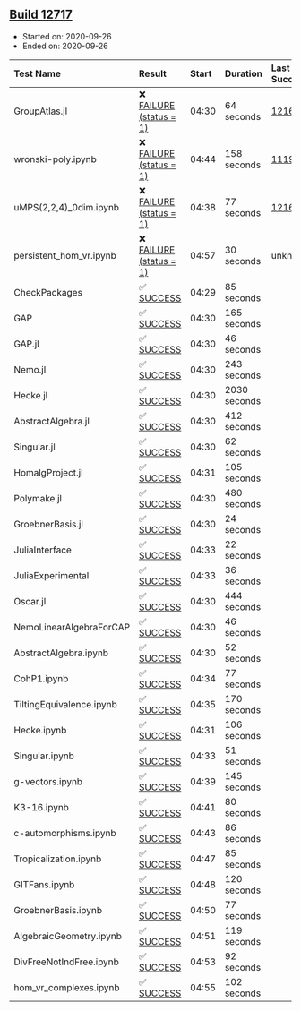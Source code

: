 ## [Build 12717](https://oscarci.mathematik.uni-kl.de/job/oscar/12717/)

* Started on: 2020-09-26
* Ended on: 2020-09-26

| Test Name    | Result | Start | Duration | Last Success | First Failure |
|:-------------|:-------|:------|:---------|:-------------|:--------------|
| GroupAtlas.jl | ❌ [FAILURE (status = 1)](https://oscarci.mathematik.uni-kl.de/job/oscar/12717/artifact/logs/build-12717/GroupAtlas.jl.log) | 04:30 | 64 seconds | [12167](https://oscarci.mathematik.uni-kl.de/job/oscar/12167/) | [12168](https://oscarci.mathematik.uni-kl.de/job/oscar/12168/) |
| wronski-poly.ipynb | ❌ [FAILURE (status = 1)](https://oscarci.mathematik.uni-kl.de/job/oscar/12717/artifact/logs/build-12717/wronski-poly.ipynb.log) | 04:44 | 158 seconds | [11192](https://oscarci.mathematik.uni-kl.de/job/oscar/11192/) | [11193](https://oscarci.mathematik.uni-kl.de/job/oscar/11193/) |
| uMPS(2,2,4)_0dim.ipynb | ❌ [FAILURE (status = 1)](https://oscarci.mathematik.uni-kl.de/job/oscar/12717/artifact/logs/build-12717/uMPS-2-2-4-_0dim.ipynb.log) | 04:38 | 77 seconds | [12167](https://oscarci.mathematik.uni-kl.de/job/oscar/12167/) | [12168](https://oscarci.mathematik.uni-kl.de/job/oscar/12168/) |
| persistent_hom_vr.ipynb | ❌ [FAILURE (status = 1)](https://oscarci.mathematik.uni-kl.de/job/oscar/12717/artifact/logs/build-12717/persistent_hom_vr.ipynb.log) | 04:57 | 30 seconds | unknown | unknown |
| CheckPackages | ✅ [SUCCESS](https://oscarci.mathematik.uni-kl.de/job/oscar/12717/artifact/logs/build-12717/CheckPackages.log) | 04:29 | 85 seconds |  |  |
| GAP | ✅ [SUCCESS](https://oscarci.mathematik.uni-kl.de/job/oscar/12717/artifact/logs/build-12717/GAP.log) | 04:30 | 165 seconds |  |  |
| GAP.jl | ✅ [SUCCESS](https://oscarci.mathematik.uni-kl.de/job/oscar/12717/artifact/logs/build-12717/GAP.jl.log) | 04:30 | 46 seconds |  |  |
| Nemo.jl | ✅ [SUCCESS](https://oscarci.mathematik.uni-kl.de/job/oscar/12717/artifact/logs/build-12717/Nemo.jl.log) | 04:30 | 243 seconds |  |  |
| Hecke.jl | ✅ [SUCCESS](https://oscarci.mathematik.uni-kl.de/job/oscar/12717/artifact/logs/build-12717/Hecke.jl.log) | 04:30 | 2030 seconds |  |  |
| AbstractAlgebra.jl | ✅ [SUCCESS](https://oscarci.mathematik.uni-kl.de/job/oscar/12717/artifact/logs/build-12717/AbstractAlgebra.jl.log) | 04:30 | 412 seconds |  |  |
| Singular.jl | ✅ [SUCCESS](https://oscarci.mathematik.uni-kl.de/job/oscar/12717/artifact/logs/build-12717/Singular.jl.log) | 04:30 | 62 seconds |  |  |
| HomalgProject.jl | ✅ [SUCCESS](https://oscarci.mathematik.uni-kl.de/job/oscar/12717/artifact/logs/build-12717/HomalgProject.jl.log) | 04:31 | 105 seconds |  |  |
| Polymake.jl | ✅ [SUCCESS](https://oscarci.mathematik.uni-kl.de/job/oscar/12717/artifact/logs/build-12717/Polymake.jl.log) | 04:30 | 480 seconds |  |  |
| GroebnerBasis.jl | ✅ [SUCCESS](https://oscarci.mathematik.uni-kl.de/job/oscar/12717/artifact/logs/build-12717/GroebnerBasis.jl.log) | 04:30 | 24 seconds |  |  |
| JuliaInterface | ✅ [SUCCESS](https://oscarci.mathematik.uni-kl.de/job/oscar/12717/artifact/logs/build-12717/JuliaInterface.log) | 04:33 | 22 seconds |  |  |
| JuliaExperimental | ✅ [SUCCESS](https://oscarci.mathematik.uni-kl.de/job/oscar/12717/artifact/logs/build-12717/JuliaExperimental.log) | 04:33 | 36 seconds |  |  |
| Oscar.jl | ✅ [SUCCESS](https://oscarci.mathematik.uni-kl.de/job/oscar/12717/artifact/logs/build-12717/Oscar.jl.log) | 04:30 | 444 seconds |  |  |
| NemoLinearAlgebraForCAP | ✅ [SUCCESS](https://oscarci.mathematik.uni-kl.de/job/oscar/12717/artifact/logs/build-12717/NemoLinearAlgebraForCAP.log) | 04:30 | 46 seconds |  |  |
| AbstractAlgebra.ipynb | ✅ [SUCCESS](https://oscarci.mathematik.uni-kl.de/job/oscar/12717/artifact/logs/build-12717/AbstractAlgebra.ipynb.log) | 04:30 | 52 seconds |  |  |
| CohP1.ipynb | ✅ [SUCCESS](https://oscarci.mathematik.uni-kl.de/job/oscar/12717/artifact/logs/build-12717/CohP1.ipynb.log) | 04:34 | 77 seconds |  |  |
| TiltingEquivalence.ipynb | ✅ [SUCCESS](https://oscarci.mathematik.uni-kl.de/job/oscar/12717/artifact/logs/build-12717/TiltingEquivalence.ipynb.log) | 04:35 | 170 seconds |  |  |
| Hecke.ipynb | ✅ [SUCCESS](https://oscarci.mathematik.uni-kl.de/job/oscar/12717/artifact/logs/build-12717/Hecke.ipynb.log) | 04:31 | 106 seconds |  |  |
| Singular.ipynb | ✅ [SUCCESS](https://oscarci.mathematik.uni-kl.de/job/oscar/12717/artifact/logs/build-12717/Singular.ipynb.log) | 04:33 | 51 seconds |  |  |
| g-vectors.ipynb | ✅ [SUCCESS](https://oscarci.mathematik.uni-kl.de/job/oscar/12717/artifact/logs/build-12717/g-vectors.ipynb.log) | 04:39 | 145 seconds |  |  |
| K3-16.ipynb | ✅ [SUCCESS](https://oscarci.mathematik.uni-kl.de/job/oscar/12717/artifact/logs/build-12717/K3-16.ipynb.log) | 04:41 | 80 seconds |  |  |
| c-automorphisms.ipynb | ✅ [SUCCESS](https://oscarci.mathematik.uni-kl.de/job/oscar/12717/artifact/logs/build-12717/c-automorphisms.ipynb.log) | 04:43 | 86 seconds |  |  |
| Tropicalization.ipynb | ✅ [SUCCESS](https://oscarci.mathematik.uni-kl.de/job/oscar/12717/artifact/logs/build-12717/Tropicalization.ipynb.log) | 04:47 | 85 seconds |  |  |
| GITFans.ipynb | ✅ [SUCCESS](https://oscarci.mathematik.uni-kl.de/job/oscar/12717/artifact/logs/build-12717/GITFans.ipynb.log) | 04:48 | 120 seconds |  |  |
| GroebnerBasis.ipynb | ✅ [SUCCESS](https://oscarci.mathematik.uni-kl.de/job/oscar/12717/artifact/logs/build-12717/GroebnerBasis.ipynb.log) | 04:50 | 77 seconds |  |  |
| AlgebraicGeometry.ipynb | ✅ [SUCCESS](https://oscarci.mathematik.uni-kl.de/job/oscar/12717/artifact/logs/build-12717/AlgebraicGeometry.ipynb.log) | 04:51 | 119 seconds |  |  |
| DivFreeNotIndFree.ipynb | ✅ [SUCCESS](https://oscarci.mathematik.uni-kl.de/job/oscar/12717/artifact/logs/build-12717/DivFreeNotIndFree.ipynb.log) | 04:53 | 92 seconds |  |  |
| hom_vr_complexes.ipynb | ✅ [SUCCESS](https://oscarci.mathematik.uni-kl.de/job/oscar/12717/artifact/logs/build-12717/hom_vr_complexes.ipynb.log) | 04:55 | 102 seconds |  |  |
